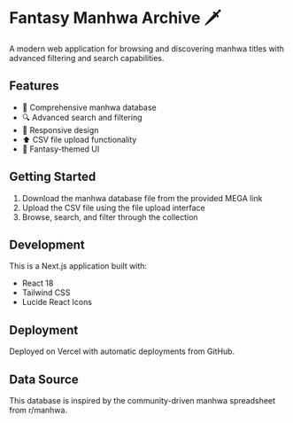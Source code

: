 # Fantasy Manhwa Archive 🗡️

A modern web application for browsing and discovering manhwa titles with advanced filtering and search capabilities.

## Features

- 📖 Comprehensive manhwa database
- 🔍 Advanced search and filtering
- 📱 Responsive design
- ⬆️ CSV file upload functionality
- 🎨 Fantasy-themed UI

## Getting Started

1. Download the manhwa database file from the provided MEGA link
2. Upload the CSV file using the file upload interface
3. Browse, search, and filter through the collection

## Development

This is a Next.js application built with:
- React 18
- Tailwind CSS
- Lucide React Icons

## Deployment

Deployed on Vercel with automatic deployments from GitHub.

## Data Source

This database is inspired by the community-driven manhwa spreadsheet from r/manhwa.

